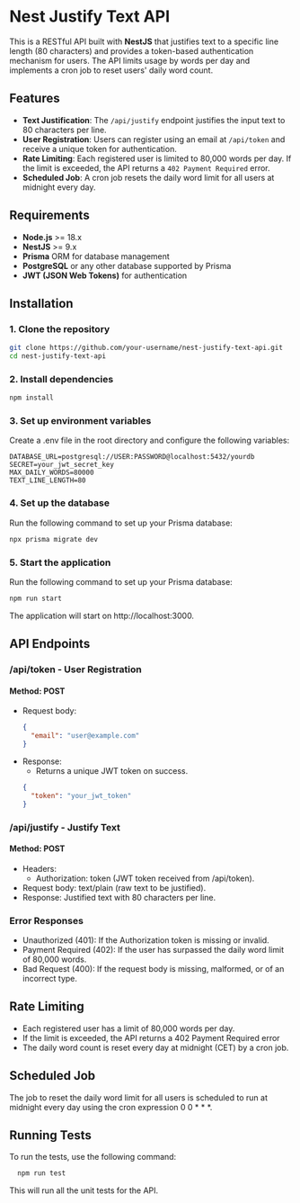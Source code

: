 # Nest Justify Text API

This is a RESTful API built with **NestJS** that justifies text to a specific line length (80 characters) and provides a token-based authentication mechanism for users. The API limits usage by words per day and implements a cron job to reset users' daily word count.

## Features

- **Text Justification**: The `/api/justify` endpoint justifies the input text to 80 characters per line.
- **User Registration**: Users can register using an email at `/api/token` and receive a unique token for authentication.
- **Rate Limiting**: Each registered user is limited to 80,000 words per day. If the limit is exceeded, the API returns a `402 Payment Required` error.
- **Scheduled Job**: A cron job resets the daily word limit for all users at midnight every day.

## Requirements

- **Node.js** >= 18.x
- **NestJS** >= 9.x
- **Prisma** ORM for database management
- **PostgreSQL** or any other database supported by Prisma
- **JWT (JSON Web Tokens)** for authentication

## Installation

### 1. Clone the repository

```bash
git clone https://github.com/your-username/nest-justify-text-api.git
cd nest-justify-text-api
```

### 2. Install dependencies

```bash
npm install
```

### 3. Set up environment variables

Create a .env file in the root directory and configure the following variables:

```
DATABASE_URL=postgresql://USER:PASSWORD@localhost:5432/yourdb
SECRET=your_jwt_secret_key
MAX_DAILY_WORDS=80000
TEXT_LINE_LENGTH=80
```

### 4. Set up the database

Run the following command to set up your Prisma database:

```BASH
npx prisma migrate dev
```

### 5. Start the application

Run the following command to set up your Prisma database:

```BASH
npm run start
```

The application will start on http://localhost:3000.

## API Endpoints

### /api/token - User Registration

#### Method: POST

- Request body:
  ```json
  {
    "email": "user@example.com"
  }
  ```
- Response:
  - Returns a unique JWT token on success.
  ```json
  {
    "token": "your_jwt_token"
  }
  ```

### /api/justify - Justify Text

#### Method: POST

- Headers:
  - Authorization: token (JWT token received from /api/token).
- Request body: text/plain (raw text to be justified).
- Response: Justified text with 80 characters per line.

### Error Responses

- Unauthorized (401): If the Authorization token is missing or invalid.
- Payment Required (402): If the user has surpassed the daily word limit of 80,000 words.
- Bad Request (400): If the request body is missing, malformed, or of an incorrect type.

## Rate Limiting

- Each registered user has a limit of 80,000 words per day.
- If the limit is exceeded, the API returns a 402 Payment Required error
- The daily word count is reset every day at midnight (CET) by a cron job.

## Scheduled Job

The job to reset the daily word limit for all users is scheduled to run at midnight every day using the cron expression 0 0 \* \* \*.

## Running Tests
To run the tests, use the following command:
```bash
  npm run test
```
This will run all the unit tests for the API.
